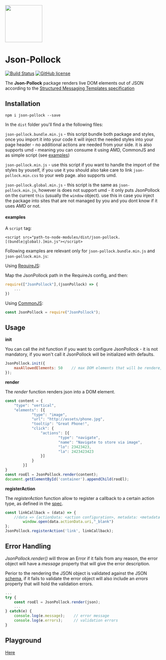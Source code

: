 <img src="https://livepersoninc.github.io/json-pollock/src/assets/logo.png" width="120px"/>

Json-Pollock
============
[![Build Status](https://travis-ci.org/LivePersonInc/json-pollock.svg?branch=master)](https://travis-ci.org/LivePersonInc/json-pollock)
[![GitHub license](https://img.shields.io/github/license/LivePersonInc/json-pollock.svg)](https://github.com/LivePersonInc/json-pollock/blob/master/LICENSE)

The **Json-Pollock** package renders live DOM elements out of JSON according to the [Structured Messaging Templates specification](https://developers.liveperson.com/structured-content-templates.html)

Installation
-------
```
npm i json-pollock --save
```
In the `dist` folder you'll find a the following files:

`json-pollock.bundle.min.js`  - this script bundle both package and styles, once you import it into your code it will inject the needed styles into your page header - no additional actions are needed from your side. it is also supports umd - meaning you can consume it using AMD, CommonJS and as simple script (see [examples](#examples))

`json-pollock.min.js` - use this script if you want to handle the import of the styles by youself, if you use it you should also take care to link `json-pollock.min.css` to your web page. also supports umd.

`json-pollock.global.min.js` - this script is the same as `json-pollock.min.js`, however is does not support umd - it only puts JsonPollock on the current `this` (usually the `window` object). use this in case you inject the package into sites that are not managed by you and you dont know if it uses AMD or not.

#### **examples**

A `script` tag:

    <script src="path-to-node-modules/dist/json-pollock.[(bundle|global).]min.js"></script>

Following examples are relevant only for `json-pollock.bundle.min.js` and `json-pollock.min.js`:

Using [RequireJS](http://requirejs.org/):

Map the JsonPollock path in the RequireJs config, and then:	
```js
require(["JsonPollock"],(jsonPollock) => {
    ...
})
```
Using [CommonJS](http://requirejs.org/docs/commonjs.html):
```js
const JsonPollock = require("JsonPollock");
```

Usage
-------

**init**

You can call the *init* function if you want to configure JsonPollock - it is not mandatory, if you won't call it JsonPollock will be initialized with defaults.
```js
JsonPollock.init({
	maxAllowedElements: 50    // max DOM elements that will be rendere, dother elements will be ignored, default is 50.
});
```
**render**

The *render* function renders json into a DOM element.
```js
const content = {
	"type": "vertical",
	"elements": [{
        	"type": "image",
        	"url": "http://assets/phone.jpg",
        	"tooltip": "Great Phone!",
        	"click": {
          		"actions": [{
            			"type": "navigate",
            			"name": "Navigate to store via image",
            			"lo": 23423423,
            			"la": 2423423423
          		}]
        	}
      	}]
}
const rooEl = JsonPollock.render(content);
document.getElementById('container').appendChild(rooEl);
```
**registerAction**

The *registerAction* function allow to register a callback to a certain action type, as defined in the [spec](https://developers.liveperson.com/structured-content-templates.html).
```js
const linkCallback = (data) => {
	//data => {actionData: <action configuration>, metadata: <metadata configuration, if given>}
    	window.open(data.actionData.uri,"_blank")
};
JsonPollock.registerAction('link', linkCallback);
```
Error Handling
-------
*JsonPollock.render()* will throw an Error if it fails from any reason, the error object will have a *message* property that will give the error description.

Perior to the rendering the JSON object is validated against the JSON [schema](js/schema), if it fails to validate the error object will also include an *errors* property that will hold the validation errors.
```js
...
try {
    const rooEl = JsonPollock.render(json);
    ...
} catch(e) {
	console.log(e.message);    // error message
	console.log(e.errors);     // validation errors
}
```
Playground
-------
[Here](https://livepersoninc.github.io/json-pollock/editor/)
